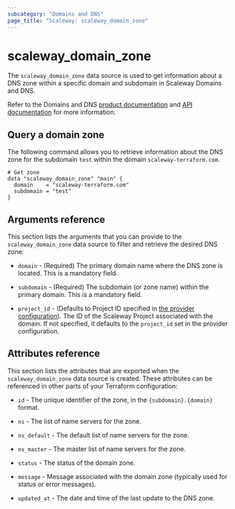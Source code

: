 ```yaml
---
subcategory: "Domains and DNS"
page_title: "Scaleway: scaleway_domain_zone"
---
```


# scaleway_domain_zone

The `scaleway_domain_zone` data source is used to get information about a DNS zone within a specific domain and subdomain in Scaleway Domains and DNS.

Refer to the Domains and DNS [product documentation](https://www.scaleway.com/en/docs/network/domains-and-dns/) and [API documentation](https://www.scaleway.com/en/developers/api/domains-and-dns/) for more information.

## Query a domain zone

The following command allows you to retrieve information about the DNS zone for the subdomain `test` within the domain `scaleway-terraform.com`.

```hcl
# Get zone
data "scaleway_domain_zone" "main" {
  domain    = "scaleway-terraform.com"
  subdomain = "test"
}
```

## Arguments reference

This section lists the arguments that you can provide to the `scaleway_domain_zone` data source to filter and retrieve the desired DNS zone:


- `domain` - (Required) The primary domain name where the DNS zone is located. This is a mandatory field.

- `subdomain` - (Required) The subdomain (or zone name) within the primary domain. This is a mandatory field.

- `project_id` - (Defaults to Project ID specified in [the provider configuration](../index.md#project_id)). The ID of the Scaleway Project associated with the domain. If not specified, it defaults to the `project_id` set in the provider configuration.

## Attributes reference

This section lists the attributes that are exported when the `scaleway_domain_zone` data source is created. These attributes can be referenced in other parts of your Terraform configuration:

- `id` - The unique identifier of the zone, in the `{subdomain}.{domain}` format.

- `ns` - The list of name servers for the zone.

- `ns_default` - The default list of name servers for the zone.

- `ns_master` - The master list of name servers for the zone.

- `status` - The status of the domain zone.

- `message` - Message associated with the domain zone (typically used for status or error messages).

- `updated_at` - The date and time of the last update to the DNS zone.
